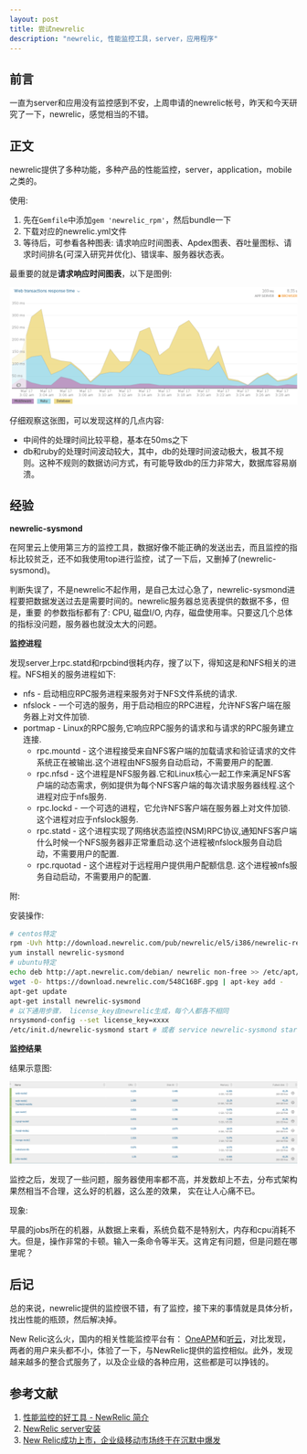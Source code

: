 ```yaml
---
layout: post
title: 尝试newrelic
description: "newrelic, 性能监控工具，server，应用程序"
---
```


## 前言

一直为server和应用没有监控感到不安，上周申请的newrelic帐号，昨天和今天研究了一下，newrelic，感觉相当的不错。

## 正文

newrelic提供了多种功能，多种产品的性能监控，server，application，mobile之类的。

使用: 

1. 先在`Gemfile`中添加`gem 'newrelic_rpm'`，然后bundle一下
2. 下载对应的newrelic.yml文件
3. 等待后，可参看各种图表: 请求响应时间图表、Apdex图表、吞吐量图标、请求时间排名(可深入研究并优化)、错误率、服务器状态表。

最重要的就是**请求响应时间图表**，以下是图例: 

<div class="pic">
  <img src="/assets/images/webrt.png" alt="请求响应时间图表"/>
</div>

仔细观察这张图，可以发现这样的几点内容: 

* 中间件的处理时间比较平稳，基本在50ms之下
* db和ruby的处理时间波动较大，其中，db的处理时间波动极大，极其不规则。这种不规则的数据访问方式，有可能导致db的压力非常大，数据库容易崩溃。


## 经验

**newrelic-sysmond**

在阿里云上使用第三方的监控工具，数据好像不能正确的发送出去，而且监控的指标比较贫乏，还不如我使用top进行监控，试了一下后，又删掉了(newrelic-sysmond)。

判断失误了，不是newrelic不起作用，是自己太过心急了，newrelic-sysmond进程要把数据发送过去是需要时间的。newrelic服务器总览表提供的数据不多，但是，重要
的参数指标都有了: CPU, 磁盘I/O, 内存，磁盘使用率。只要这几个总体的指标没问题，服务器也就没太大的问题。

**监控进程**

发现server上rpc.statd和rpcbind很耗内存，搜了以下，得知这是和NFS相关的进程。NFS相关的服务进程如下: 

* nfs - 启动相应RPC服务进程来服务对于NFS文件系统的请求.
* nfslock - 一个可选的服务，用于启动相应的RPC进程，允许NFS客户端在服务器上对文件加锁.
* portmap - Linux的RPC服务,它响应RPC服务的请求和与请求的RPC服务建立连接.
  - rpc.mountd - 这个进程接受来自NFS客户端的加载请求和验证请求的文件系统正在被输出.这个进程由NFS服务自动启动，不需要用户的配置.
  - rpc.nfsd - 这个进程是NFS服务器.它和Linux核心一起工作来满足NFS客户端的动态需求，例如提供为每个NFS客户端的每次请求服务器线程.这个进程对应于nfs服务.
  - rpc.lockd - 一个可选的进程，它允许NFS客户端在服务器上对文件加锁.这个进程对应于nfslock服务.
  - rpc.statd - 这个进程实现了网络状态监控(NSM)RPC协议,通知NFS客户端什么时候一个NFS服务器非正常重启动.这个进程被nfslock服务自动启动，不需要用户的配置.
  - rpc.rquotad - 这个进程对于远程用户提供用户配额信息. 这个进程被nfs服务自动启动，不需要用户的配置.

附: 

安装操作: 

```sh
# centos特定
rpm -Uvh http://download.newrelic.com/pub/newrelic/el5/i386/newrelic-repo-5-3.noarch.rpm
yum install newrelic-sysmond
# ubuntu特定
echo deb http://apt.newrelic.com/debian/ newrelic non-free >> /etc/apt/sources.list.d/newrelic.list
wget -O- https://download.newrelic.com/548C16BF.gpg | apt-key add -
apt-get update
apt-get install newrelic-sysmond
# 以下通用步骤， license_key由newrelic生成，每个人都各不相同
nrsysmond-config --set license_key=xxxx
/etc/init.d/newrelic-sysmond start # 或者 service newrelic-sysmond start
```

**监控结果**

结果示意图: 

<div class="pic">
  <img src="/assets/images/servers.png" alt="服务器监控图"/>
</div>

监控之后，发现了一些问题，服务器使用率都不高，并发数却上不去，分布式架构果然相当不合理，这么好的机器，这么差的效果，
实在让人心痛不已。

现象: 

早晨的jobs所在的机器，从数据上来看，系统负载不是特别大，内存和cpu消耗不大。但是，操作非常的卡顿。输入一条命令等半天。这肯定有问题，但是问题在哪里呢？

## 后记

总的来说，newrelic提供的监控很不错，有了监控，接下来的事情就是具体分析，找出性能的瓶颈，然后解决掉。

New Relic这么火，国内的相关性能监控平台有： [OneAPM](http://www.oneapm.com)和[听云](http://www.tingyun.com/)，对比发现，两者的用户来头都不小，体验了一下，与NewRelic提供的监控相似。此外，发现越来越多的整合式服务了，以及企业级的各种应用，这些都是可以挣钱的。

## 参考文献

1. [性能监控的好工具 - NewRelic 简介](https://ruby-china.org/topics/22379)
2. [NewRelic server安装](https://rpm.newrelic.com/accounts/925835/servers/get_started)
3. [New Relic成功上市，企业级移动市场终于在沉默中爆发](http://www.tmtpost.com/179088.html)
